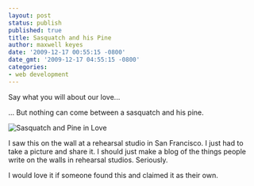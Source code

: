 ```yaml
---
layout: post
status: publish
published: true
title: Sasquatch and his Pine
author: maxwell keyes
date: '2009-12-17 00:55:15 -0800'
date_gmt: '2009-12-17 04:55:15 -0800'
categories:
- web development
---
```


Say what you will about our love...

... But nothing can come between a sasquatch and his pine.

![Sasquatch and Pine in Love](http://assets.redconfetti.com/images/posts/sasquatch-and-pine-love.jpg "Sasquatch and Pine in Love")

I saw this on the wall at a rehearsal studio in San Francisco. I just had to take a picture and share it. I should just make a blog of the things people write on the walls in rehearsal studios. Seriously.

I would love it if someone found this and claimed it as their own.
